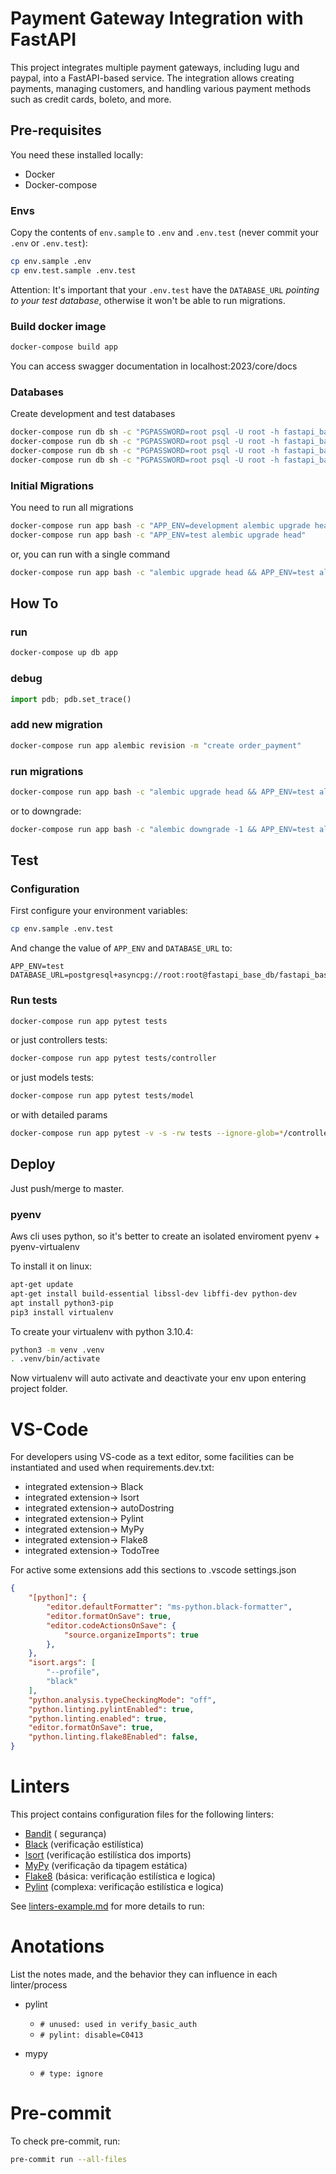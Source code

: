 Payment Gateway Integration with FastAPI
=============

This project integrates multiple payment gateways, including Iugu and paypal, into a FastAPI-based service. The integration allows creating payments, managing customers, and handling various payment methods such as credit cards, boleto, and more.

Pre-requisites
--------------

You need these installed locally:

* Docker
* Docker-compose

### Envs

Copy the contents of `env.sample` to `.env` and `.env.test` (never commit 
your `.env` or `.env.test`):

```bash
cp env.sample .env
cp env.test.sample .env.test
```

Attention: It's important that your `.env.test` have the `DATABASE_URL` 
*pointing to your test database*, otherwise it won't be able to run migrations.

### Build docker image

```bash
docker-compose build app
```

You can access swagger documentation in localhost:2023/core/docs
### Databases

Create development and test databases

```bash
docker-compose run db sh -c "PGPASSWORD=root psql -U root -h fastapi_base_db -c 'drop database fastapi_base_development'"
docker-compose run db sh -c "PGPASSWORD=root psql -U root -h fastapi_base_db -c 'drop database fastapi_base_test'"
docker-compose run db sh -c "PGPASSWORD=root psql -U root -h fastapi_base_db -c 'create database fastapi_base_development'"
docker-compose run db sh -c "PGPASSWORD=root psql -U root -h fastapi_base_db -c 'create database fastapi_base_test'"
```

### Initial Migrations

You need to run all migrations

```bash
docker-compose run app bash -c "APP_ENV=development alembic upgrade head"
docker-compose run app bash -c "APP_ENV=test alembic upgrade head"
```

or, you can run with a single command

```bash
docker-compose run app bash -c "alembic upgrade head && APP_ENV=test alembic upgrade head"
```

How To 
------

### run

```bash
docker-compose up db app
```

### debug

```python
import pdb; pdb.set_trace()
```

### add new migration

```bash
docker-compose run app alembic revision -m "create order_payment"
```

### run migrations

```bash
docker-compose run app bash -c "alembic upgrade head && APP_ENV=test alembic upgrade head"
```


or to downgrade:

```bash
docker-compose run app bash -c "alembic downgrade -1 && APP_ENV=test alembic downgrade -1"
```

Test
----

### Configuration

First configure your environment variables:

```bash
cp env.sample .env.test
```

And change the value of `APP_ENV` and `DATABASE_URL` to:

```env
APP_ENV=test
DATABASE_URL=postgresql+asyncpg://root:root@fastapi_base_db/fastapi_base_test
```

### Run tests

```bash
docker-compose run app pytest tests
```

or just controllers tests:

```bash
docker-compose run app pytest tests/controller
```

or just models tests:

```bash
docker-compose run app pytest tests/model
```

or with detailed params

```bash
docker-compose run app pytest -v -s -rw tests --ignore-glob=*/controller/*
```

Deploy
------

Just push/merge to master.

### pyenv

Aws cli uses python, so it's better to create an isolated enviroment pyenv +  
pyenv-virtualenv

To install it on linux:

```bash
apt-get update
apt-get install build-essential libssl-dev libffi-dev python-dev
apt install python3-pip
pip3 install virtualenv  
```

To create your virtualenv with python 3.10.4:

```bash
python3 -m venv .venv
. .venv/bin/activate
```

Now virtualenv will auto activate and deactivate your env upon entering  
project folder.

# VS-Code

For developers using VS-code as a text editor, some facilities can be instantiated and used when requirements.dev.txt:

* integrated extension-> Black 
* integrated extension-> Isort 
* integrated extension-> autoDostring 
* integrated extension-> Pylint 
* integrated extension-> MyPy 
* integrated extension-> Flake8 
* integrated extension-> TodoTree 

For active some extensions add this sections to .vscode settings.json

```json
{
    "[python]": {
        "editor.defaultFormatter": "ms-python.black-formatter",
        "editor.formatOnSave": true,
        "editor.codeActionsOnSave": {
            "source.organizeImports": true
        },
    },
    "isort.args": [
        "--profile",
        "black"
    ],
    "python.analysis.typeCheckingMode": "off",
    "python.linting.pylintEnabled": true,
    "python.linting.enabled": true,
    "editor.formatOnSave": true,
    "python.linting.flake8Enabled": false,
}
```


# Linters

This project contains configuration files for the following linters:

* [Bandit](https://bandit.readthedocs.io/en/latest/) ( segurança)
* [Black](https://black.readthedocs.io/en/stable/) (verificação estilística)
* [Isort](https://pycqa.github.io/isort/) (verificação estilística dos imports)
* [MyPy](https://mypy.readthedocs.io/en/stable/) (verificação da tipagem estática)
* [Flake8](https://flake8.pycqa.org/en/stable/) (básica: verificação estilística e logica)
* [Pylint](https://pylint.readthedocs.io/en/stable/) (complexa: verificação estilística e logica)

 See [linters-example.md](./linters-example.md) for more details to run:

# Anotations

List the notes made, and the behavior they can influence in each linter/process

* pylint
    * `# unused: used in verify_basic_auth`
    * `# pylint: disable=C0413`

* mypy
    * `# type: ignore`
# Pre-commit

To check pre-commit, run:

```bash
pre-commit run --all-files
```